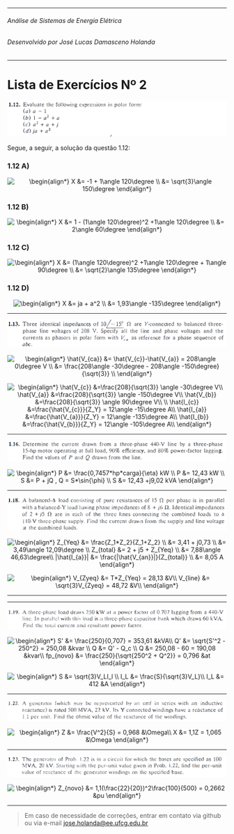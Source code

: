 
----
###### Análise de Sistemas de Energia Elétrica
###### Desenvolvido por José Lucas Damasceno Holanda  
----
<h1>Lista de Exercícios Nº 2</h1>



![Questão 1.12](112.PNG "Questão 1.12")


Segue, a seguir, a solução da questão 1.12: 


<h3>1.12 A)</h3>

<p align="center">
    <img src="https://latex.codecogs.com/svg.latex?\begin{align*}&space;X&space;&=&space;-1&space;&plus;&space;1\angle&space;120\degree&space;\\&space;&=&space;\sqrt{3}\angle&space;150\degree&space;\end{align*}" title="\begin{align*} X &= -1 + 1\angle 120\degree \\ &= \sqrt{3}\angle 150\degree \end{align*}" />
</p>


<h3>1.12 B)</h3>

<p align="center">
    <img src="https://latex.codecogs.com/svg.latex?\begin{align*}&space;X&space;&=&space;1&space;-&space;(1\angle&space;120\degree)^2&space;&plus;1\angle&space;120\degree&space;\\&space;&=&space;2\angle&space;60\degree&space;\end{align*}" title="\begin{align*} X &= 1 - (1\angle 120\degree)^2 +1\angle 120\degree \\ &= 2\angle 60\degree \end{align*}" />
</p>


<h3>1.12 C)</h3>

<p align="center">
    <img src="https://latex.codecogs.com/svg.latex?\begin{align*}&space;X&space;&=&space;(1\angle&space;120\degree)^2&space;&plus;1\angle&space;120\degree&space;&plus;&space;1\angle&space;90\degree&space;\\&space;&=&space;\sqrt{2}\angle&space;135\degree&space;\end{align*}" title="\begin{align*} X &= (1\angle 120\degree)^2 +1\angle 120\degree + 1\angle 90\degree \\ &= \sqrt{2}\angle 135\degree \end{align*}" />
</p>


<h3>1.12 D)</h3>

<p align="center">
    <img src="https://latex.codecogs.com/svg.latex?\begin{align*}&space;X&space;&=&space;ja&space;&plus;&space;a^2&space;\\&space;&=&space;1,93\angle&space;-135\degree&space;\end{align*}" title="\begin{align*} X &= ja + a^2 \\ &= 1,93\angle -135\degree \end{align*}" />
</p>


----
![Questão 1.13](113.PNG "Questão 1.13")


<p align="center">
    <img src="https://latex.codecogs.com/svg.latex?\begin{align*}&space;\hat{V_{ca}}&space;&=&space;\hat{V_{c}}-\hat{V_{a}}&space;=&space;208\angle&space;0\degree&space;V&space;\\&space;&=&space;\frac{208\angle&space;-30\degree&space;-&space;208\angle&space;-150\degree}{\sqrt{3}}&space;\\&space;\end{align*}" title="\begin{align*} \hat{V_{ca}} &= \hat{V_{c}}-\hat{V_{a}} = 208\angle 0\degree V \\ &= \frac{208\angle -30\degree - 208\angle -150\degree}{\sqrt{3}} \\ \end{align*}" />
</p>

<p align="center">
    <img src="https://latex.codecogs.com/svg.latex?\begin{align*}&space;\hat{V_{c}}&space;&=\frac{208}{\sqrt{3}}&space;\angle&space;-30\degree&space;V\\&space;\hat{V_{a}}&space;&=\frac{208}{\sqrt{3}}&space;\angle&space;-150\degree&space;V\\&space;\hat{V_{b}}&space;&=\frac{208}{\sqrt{3}}&space;\angle&space;90\degree&space;V\\&space;\\&space;\hat{I_{c}}&space;&=\frac{\hat{V_{c}}}{Z_Y}&space;=&space;12\angle&space;-15\degree&space;A\\&space;\hat{I_{a}}&space;&=\frac{\hat{V_{a}}}{Z_Y}&space;=&space;12\angle&space;-135\degree&space;A\\&space;\hat{I_{b}}&space;&=\frac{\hat{V_{b}}}{Z_Y}&space;=&space;12\angle&space;-105\degree&space;A\\&space;\end{align*}" title="\begin{align*} \hat{V_{c}} &=\frac{208}{\sqrt{3}} \angle -30\degree V\\ \hat{V_{a}} &=\frac{208}{\sqrt{3}} \angle -150\degree V\\ \hat{V_{b}} &=\frac{208}{\sqrt{3}} \angle 90\degree V\\ \\ \hat{I_{c}} &=\frac{\hat{V_{c}}}{Z_Y} = 12\angle -15\degree A\\ \hat{I_{a}} &=\frac{\hat{V_{a}}}{Z_Y} = 12\angle -135\degree A\\ \hat{I_{b}} &=\frac{\hat{V_{b}}}{Z_Y} = 12\angle -105\degree A\\ \end{align*}" />
</p>


----
![Questão 1.16](116.PNG "Questão 1.16")


<p align="center">
    <img src="https://latex.codecogs.com/svg.latex?\begin{align*}&space;P&space;&=&space;\frac{0,7457*hp*carga}{\eta}&space;kW&space;\\&space;P&space;&=&space;12,43&space;kW&space;\\&space;S&space;&=&space;P&space;&plus;&space;jQ&space;,&space;Q&space;=&space;S*\sin{\phi}&space;\\&space;S&space;&=&space;12,43&space;&plus;j9,02&space;kVA&space;\end{align*}" title="\begin{align*} P &= \frac{0,7457*hp*carga}{\eta} kW \\ P &= 12,43 kW \\ S &= P + jQ , Q = S*\sin{\phi} \\ S &= 12,43 +j9,02 kVA \end{align*}" />
</p>


----
![Questão 1.18](118.PNG "Questão 1.18")


<p align="center">
    <img src="https://latex.codecogs.com/svg.latex?\begin{align*}&space;Z_{Yeq}&space;&=&space;\frac{Z_1*Z_2}{Z_1&plus;Z_2}&space;\\&space;&=&space;3,41&space;&plus;&space;j0,73&space;\\&space;&=&space;3,49\angle&space;12,09\degree&space;\\&space;Z_{total}&space;&=&space;2&space;&plus;&space;j5&space;&plus;&space;Z_{Yeq}&space;\\&space;&=&space;7,88\angle&space;46,63\degree\\&space;|\hat{I_{a}}|&space;&=&space;\frac{|\hat{V_{an}}|}{Z_{total}}&space;\\&space;&=&space;8,05&space;A&space;\end{align*}" title="\begin{align*} Z_{Yeq} &= \frac{Z_1*Z_2}{Z_1+Z_2} \\ &= 3,41 + j0,73 \\ &= 3,49\angle 12,09\degree \\ Z_{total} &= 2 + j5 + Z_{Yeq} \\ &= 7,88\angle 46,63\degree\\ |\hat{I_{a}}| &= \frac{|\hat{V_{an}}|}{Z_{total}} \\ &= 8,05 A \end{align*}" />
</p>

<p align="center">
    <img src="https://latex.codecogs.com/svg.latex?\begin{align*}&space;V_{Zyeq}&space;&=&space;T*Z_{Yeq}&space;=&space;28,13&space;&V\\&space;V_{line}&space;&=&space;\sqrt{3}V_{Zyeq}&space;=&space;48,72&space;&V\\&space;\end{align*}" title="\begin{align*} V_{Zyeq} &= T*Z_{Yeq} = 28,13 &V\\ V_{line} &= \sqrt{3}V_{Zyeq} = 48,72 &V\\ \end{align*}" />
</p>

----

----
![Questão 1.19](119.PNG "Questão 1.19")


<p align="center">
    <img src="https://latex.codecogs.com/svg.latex?\begin{align*}&space;S'&space;&=&space;\frac{250}{0,707}&space;=&space;353,61&space;&kVA\\&space;Q'&space;&=&space;\sqrt{S'^2&space;-&space;250^2}&space;=&space;250,08&space;&kvar&space;\\&space;Q&space;&=&space;Q'&space;-&space;Q_c&space;\\&space;Q&space;&=&space;250,08&space;-&space;60&space;=&space;190,08&space;&kvar\\&space;fp_{novo}&space;&=&space;\frac{250}{\sqrt{250^2&space;&plus;&space;Q^2}}&space;=&space;0,796&space;&at&space;\end{align*}" title="\begin{align*} S' &= \frac{250}{0,707} = 353,61 &kVA\\ Q' &= \sqrt{S'^2 - 250^2} = 250,08 &kvar \\ Q &= Q' - Q_c \\ Q &= 250,08 - 60 = 190,08 &kvar\\ fp_{novo} &= \frac{250}{\sqrt{250^2 + Q^2}} = 0,796 &at \end{align*}" />
</p>

<p align="center">
    <img src="https://latex.codecogs.com/svg.latex?\begin{align*}&space;S&space;&=&space;\sqrt{3}V_LI_l&space;\\&space;I_L&space;&=&space;\frac{S}{\sqrt{3}V_L}\\&space;I_L&space;&=&space;412&space;&A&space;\end{align*}" title="\begin{align*} S &= \sqrt{3}V_LI_l \\ I_L &= \frac{S}{\sqrt{3}V_L}\\ I_L &= 412 &A \end{align*}" />
</p>

----
![Questão 1.22](122.PNG "Questão 1.22")


<p align="center">
    <img src="https://latex.codecogs.com/svg.latex?\begin{align*}&space;Z&space;&=&space;\frac{V^2}{S}&space;=&space;0,968&space;&\Omega\\&space;X&space;&=&space;1,1Z&space;=&space;1,065&space;&\Omega&space;\end{align*}" title="\begin{align*} Z &= \frac{V^2}{S} = 0,968 &\Omega\\ X &= 1,1Z = 1,065 &\Omega \end{align*}" />
</p>


----
![Questão 1.23](123.PNG "Questão 1.23")


<p align="center">
    <img src="https://latex.codecogs.com/svg.latex?\begin{align*}&space;Z_{novo}&space;&=&space;1,1(\frac{22}{20})^2\frac{100}{500}&space;=&space;0,2662&space;&pu&space;\end{align*}" title="\begin{align*} Z_{novo} &= 1,1(\frac{22}{20})^2\frac{100}{500} = 0,2662 &pu \end{align*}" />
</p>

----

>Em caso de necessidade de correções, entrar em contato via github ou via e-mail jose.holanda@ee.ufcg.edu.br
